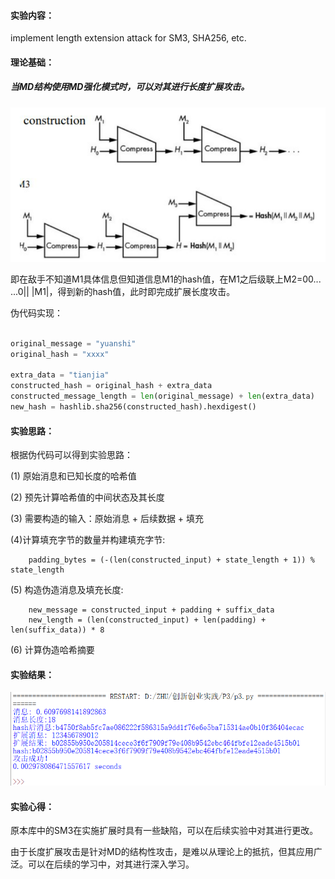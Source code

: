 #### 实验内容：
implement length extension attack for SM3, SHA256, etc.
#### 理论基础：
##### 当MD结构使用MD强化模式时，可以对其进行长度扩展攻击。

![images](https://github.com/Azzzting/homework-group-48/blob/main/Project3/img/2.png)

即在敌手不知道M1具体信息但知道信息M1的hash值，在M1之后级联上M2=00... ...0|| |M1|，得到新的hash值，此时即完成扩展长度攻击。

伪代码实现：
```python

original_message = "yuanshi"
original_hash = "xxxx" 

extra_data = "tianjia"
constructed_hash = original_hash + extra_data
constructed_message_length = len(original_message) + len(extra_data)
new_hash = hashlib.sha256(constructed_hash).hexdigest()
```

#### 实验思路：
根据伪代码可以得到实验思路：

(1) 原始消息和已知长度的哈希值

(2) 预先计算哈希值的中间状态及其长度

(3) 需要构造的输入：原始消息 + 后续数据 + 填充

(4)计算填充字节的数量并构建填充字节: 

        padding_bytes = (-(len(constructed_input) + state_length + 1)) % state_length

(5) 构造伪造消息及填充长度:

        new_message = constructed_input + padding + suffix_data
        new_length = (len(constructed_input) + len(padding) + len(suffix_data)) * 8

(6) 计算伪造哈希摘要
#### 实验结果：
![images](https://github.com/Azzzting/homework-group-48/blob/main/Project3/img/1.png)
#### 实验心得：
原本库中的SM3在实施扩展时具有一些缺陷，可以在后续实验中对其进行更改。

由于长度扩展攻击是针对MD的结构性攻击，是难以从理论上的抵抗，但其应用广泛。可以在后续的学习中，对其进行深入学习。
